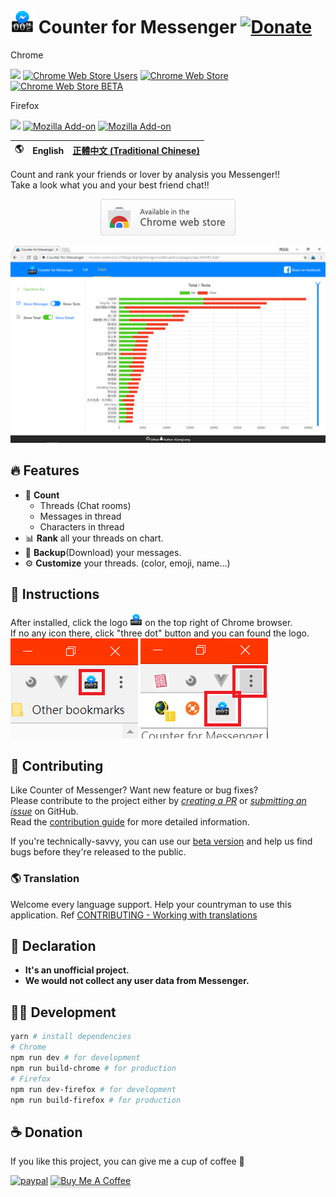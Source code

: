 # ![Logo](.github/assets/icon.png) Counter for Messenger  [![Donate](https://img.shields.io/badge/Donate-PayPal-green.svg)](https://www.paypal.me/ALiangLiang/5)

Chrome

[<img src="https://img.shields.io/chrome-web-store/v/ldlagicdigidgnhniajpmoddkoakdoca.svg?label=Chrome%20Web%20Store">](https://chrome.google.com/webstore/detail/ldlagicdigidgnhniajpmoddkoakdoca)
[![Chrome Web Store Users](https://img.shields.io/chrome-web-store/users/ldlagicdigidgnhniajpmoddkoakdoca.svg?label=Users)](https://chrome.google.com/webstore/detail/ldlagicdigidgnhniajpmoddkoakdoca)
[![Chrome Web Store](https://img.shields.io/chrome-web-store/rating/ldlagicdigidgnhniajpmoddkoakdoca.svg?label=Rating&colorB=dfb317)](https://chrome.google.com/webstore/detail/ldlagicdigidgnhniajpmoddkoakdoca)
[![Chrome Web Store BETA](https://img.shields.io/chrome-web-store/v/flkejcheidpcclcdokndihmnlejfabil.svg?label=Beta)](https://chrome.google.com/webstore/detail/flkejcheidpcclcdokndihmnlejfabil)

Firefox

[<img src="https://img.shields.io/amo/v/counter-for-messenger.svg?label=Mozilla%20Add-on">](https://addons.mozilla.org/firefox/addon/counter-for-messenger/)
[![Mozilla Add-on](https://img.shields.io/amo/users/counter-for-messenger.svg)](https://addons.mozilla.org/firefox/addon/counter-for-messenger/)
[![Mozilla Add-on](https://img.shields.io/amo/rating/counter-for-messenger.svg)](https://addons.mozilla.org/firefox/addon/counter-for-messenger/)

🌎 | English | [正體中文 (Traditional Chinese)](README-zh-TW.md)
--- | ------ | -------------

Count and rank your friends or lover by analysis you Messenger!!  
Take a look what you and your best friend chat!!

<p align="center">
  <a href="https://chrome.google.com/webstore/detail/ldlagicdigidgnhniajpmoddkoakdoca">
    <img src=".github/assets/tryitnowbutton_small.png" alt="Install from Chrome Web Store" />
  </a>
</p>

<p align="center">
  <img src=".github/assets/screenshot2.png" alt="DEMO" />
</p>

## 🔥 Features

- 💬 **Count**
  - Threads (Chat rooms)
  - Messages in thread
  - Characters in thread
- 📊 **Rank** all your threads on chart.
- 💾 **Backup**(Download) your messages.
- ⚙️ **Customize** your threads. (color, emoji, name...)

## 📄 Instructions

After installed, click the logo <img width="20" alt="Logo" src=".github/assets/icon.png"> on the top right of Chrome browser.  
If no any icon there, click "three dot" button and you can found the logo.  
![click logo](.github/assets/click_icon1.png)
![click hidden logo](.github/assets/click_icon2.png)

## 🔧 Contributing

Like Counter of Messenger? Want new feature or bug fixes?  
Please contribute to the project either by [_creating a PR_](https://github.com/ALiangLiang/Counter-for-Messenger/compare) or [_submitting an issue_](https://github.com/ALiangLiang/Counter-for-Messenger/issues/new) on GitHub.  
Read the [contribution guide](.github/CONTRIBUTING.md) for more detailed information.

If you're technically-savvy, you can use our [beta version](https://chrome.google.com/webstore/detail/flkejcheidpcclcdokndihmnlejfabil) and help us find bugs before they're released to the public.

### 🌎 Translation

Welcome every language support. Help your countryman to use this application. Ref [CONTRIBUTING - Working with translations](.github/CONTRIBUTING.md#working-with-translations)

## 📣 Declaration

- **It's an unofficial project.**
- **We would not collect any user data from Messenger.**

## 👨‍💻 Development

```bash
yarn # install dependencies
# Chrome
npm run dev # for development
npm run build-chrome # for production
# Firefox
npm run dev-firefox # for development
npm run build-firefox # for production
```

## ☕ Donation

If you like this project, you can give me a cup of coffee 🙂

[![paypal](https://www.paypalobjects.com/en_US/i/btn/btn_donateCC_LG.gif)](https://www.paypal.me/ALiangLiang/5)
<a href="https://www.buymeacoffee.com/ALiangLiang" target="_blank"><img src="https://www.buymeacoffee.com/assets/img/custom_images/orange_img.png" alt="Buy Me A Coffee" style="height: 41px !important;width: 174px !important;box-shadow: 0px 3px 2px 0px rgba(190, 190, 190, 0.5) !important;-webkit-box-shadow: 0px 3px 2px 0px rgba(190, 190, 190, 0.5) !important;" ></a>
